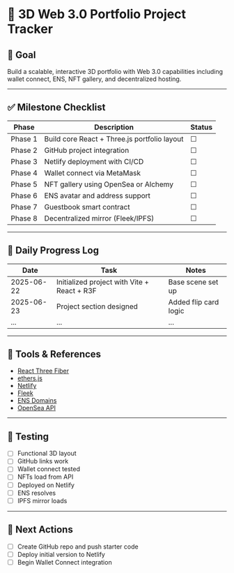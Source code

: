 # 🚀 3D Web 3.0 Portfolio Project Tracker

## 🎯 Goal
Build a scalable, interactive 3D portfolio with Web 3.0 capabilities including wallet connect, ENS, NFT gallery, and decentralized hosting.

---

## ✅ Milestone Checklist

| Phase | Description | Status |
|-------|-------------|--------|
| Phase 1 | Build core React + Three.js portfolio layout | ☐ |
| Phase 2 | GitHub project integration | ☐ |
| Phase 3 | Netlify deployment with CI/CD | ☐ |
| Phase 4 | Wallet connect via MetaMask | ☐ |
| Phase 5 | NFT gallery using OpenSea or Alchemy | ☐ |
| Phase 6 | ENS avatar and address support | ☐ |
| Phase 7 | Guestbook smart contract | ☐ |
| Phase 8 | Decentralized mirror (Fleek/IPFS) | ☐ |

---

## 📅 Daily Progress Log

| Date | Task | Notes |
|------|------|-------|
| 2025-06-22 | Initialized project with Vite + React + R3F | Base scene set up |
| 2025-06-23 | Project section designed | Added flip card logic |
| ... | ... | ... |

---

## 🔗 Tools & References

- [React Three Fiber](https://docs.pmnd.rs/react-three-fiber/introduction)
- [ethers.js](https://docs.ethers.org/v5/)
- [Netlify](https://www.netlify.com/)
- [Fleek](https://fleek.co/)
- [ENS Domains](https://ens.domains/)
- [OpenSea API](https://docs.opensea.io/docs)

---

## 🧪 Testing

- [ ] Functional 3D layout
- [ ] GitHub links work
- [ ] Wallet connect tested
- [ ] NFTs load from API
- [ ] Deployed on Netlify
- [ ] ENS resolves
- [ ] IPFS mirror loads

---

## 📌 Next Actions

- [ ] Create GitHub repo and push starter code
- [ ] Deploy initial version to Netlify
- [ ] Begin Wallet Connect integration
